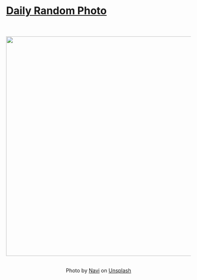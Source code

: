 # [Daily Random Photo](https://www.dailyrandomphoto.com/)

<div align="center">
  <br>
  <br>
  <a href="https://www.dailyrandomphoto.com/p/2023/2023-07-16/"><img src="https://images.unsplash.com/photo-1688225399747-6ae725bbc7f7?crop=entropy&cs=tinysrgb&fit=max&fm=jpg&ixid=M3w3NzUwOHwwfDF8cmFuZG9tfHx8fHx8fHx8MTY4OTQ2ODI5NXw&ixlib=rb-4.0.3&q=80&w=1080" width="600px"></a>
  <br>
  <br>
  <p class="has-text-grey">Photo by <a href="https://unsplash.com/@navi_photography?utm_source=Daily%20Random%20Photo&amp;utm_medium=referral" target="_blank" rel="noopener noreferrer">Navi</a> on <a href="https://unsplash.com/photos/two-butterflies-sitting-on-top-of-a-flower-FajdgyIMpis?utm_source=Daily%20Random%20Photo&amp;utm_medium=referral" target="_blank" rel="noopener noreferrer">Unsplash</a></p>
</div>

